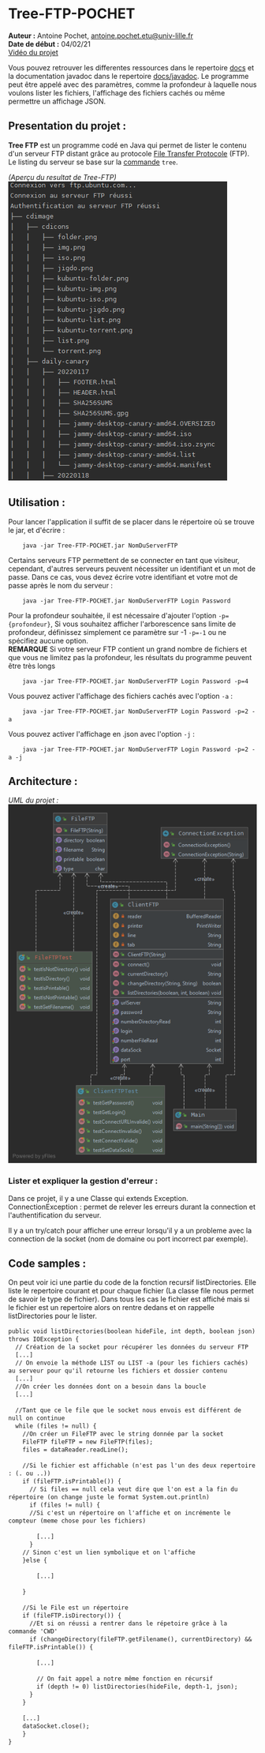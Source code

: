 # Tree-FTP-POCHET

**Auteur :** Antoine Pochet, antoine.pochet.etu@univ-lille.fr <br>
**Date de début :** 04/02/21 <br>
[Vidéo du projet](docs/video.mp4)

Vous pouvez retrouver les differentes ressources dans le repertoire [docs](./docs) et la documentation javadoc dans le repertoire [docs/javadoc](./docs/javadocs). Le programme peut être appelé avec des paramètres, comme la profondeur à laquelle nous voulons lister les fichiers, l'affichage des fichiers cachés ou même permettre un affichage JSON.

## Presentation du projet : 

**Tree FTP** est un programme codé en Java qui permet de lister le contenu d'un serveur FTP distant grâce au protocole [File Transfer Protocole](https://fr.wikipedia.org/wiki/File_Transfer_Protocol) (FTP). Le listing du serveur se base sur la [commande](http://www.delafond.org/traducmanfr/man/man1/tree.1.html) `tree`.

*(Aperçu du resultat de Tree-FTP)* <br> 
![Aperçu](docs/resultat.png)


## Utilisation :

Pour lancer l'application il suffit de se placer dans le répertoire où se trouve le jar, et d'écrire :
```
    java -jar Tree-FTP-POCHET.jar NomDuServerFTP
```
Certains serveurs FTP permettent de se connecter en tant que visiteur, cependant, d'autres serveurs peuvent nécessiter un identifiant et un mot de passe. Dans ce cas, vous devez écrire votre identifiant et votre mot de passe après le nom du serveur :
```
    java -jar Tree-FTP-POCHET.jar NomDuServerFTP Login Password
```

Pour la profondeur souhaitée, il est nécessaire d'ajouter l'option `-p={profondeur}`,
Si vous souhaitez afficher l'arborescence sans limite de profondeur, définissez simplement ce paramètre sur -1 `-p=-1` ou ne spécifiez aucune option. <br> 
**REMARQUE** Si votre serveur FTP contient un grand nombre de fichiers et que vous ne limitez pas la profondeur, les résultats du programme peuvent être très longs

```
    java -jar Tree-FTP-POCHET.jar NomDuServerFTP Login Password -p=4
```


Vous pouvez activer l'affichage des fichiers cachés avec l'option `-a` :
```
    java -jar Tree-FTP-POCHET.jar NomDuServerFTP Login Password -p=2 -a
```

Vous pouvez activer l'affichage en .json avec l'option `-j` :
```
    java -jar Tree-FTP-POCHET.jar NomDuServerFTP Login Password -p=2 -a -j
```

## Architecture :
*UML du projet :* <br> 
![UML](docs/diag-uml.png)

### Lister et expliquer la gestion d'erreur :

Dans ce projet, il y a une Classe qui extends Exception. <br>
ConnectionException : permet de relever les erreurs durant la connection et l'authentification du serveur. <br>

Il y a un try/catch pour afficher une erreur lorsqu'il y a un probleme avec la connection de la socket (nom de domaine ou port incorrect par exemple).

## Code samples :
On peut voir ici une partie du code de la fonction recursif listDirectories.
Elle liste le repertoire courant et pour chaque fichier (La classe file nous permet de savoir le type de fichier). Dans tous les cas le fichier est affiché mais si le fichier est un repertoire alors on rentre dedans et on rappelle listDirectories pour le lister.
```
public void listDirectories(boolean hideFile, int depth, boolean json) throws IOException {
  // Création de la socket pour récupérer les données du serveur FTP
  [...]
  // On envoie la méthode LIST ou LIST -a (pour les fichiers cachés) au serveur pour qu'il retourne les fichiers et dossier contenu
  [...]
  //On créer les données dont on a besoin dans la boucle
  [...]

  //Tant que ce le file que le socket nous envois est différent de null on continue
  while (files != null) {
    //On créer un FileFTP avec le string donnée par la socket
    FileFTP fileFTP = new FileFTP(files);
    files = dataReader.readLine();

    //Si le fichier est affichable (n'est pas l'un des deux repertoire : (. ou ..))
    if (fileFTP.isPrintable()) {
      // Si files == null cela veut dire que l'on est a la fin du répertoire (on change juste le format System.out.println)
      if (files != null) {
      //Si c'est un répertoire on l'affiche et on incrémente le compteur (meme chose pour les fichiers)
        
        [...]    
      }
    // Sinon c'est un lien symbolique et on l'affiche
    }else {

        [...]   

    }

    //Si le File est un répertoire
    if (fileFTP.isDirectory()) {
      //Et si on réussi a rentrer dans le répetoire grâce à la commande 'CWD'
      if (changeDirectory(fileFTP.getFilename(), currentDirectory) && fileFTP.isPrintable()) {
        
        [...]

        // On fait appel a notre même fonction en récursif
        if (depth != 0) listDirectories(hideFile, depth-1, json);
      }
    }

    [...]
    dataSocket.close();
    }  
} 
```
